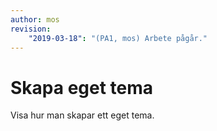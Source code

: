 ```yaml
---
author: mos
revision:
    "2019-03-18": "(PA1, mos) Arbete pågår."
---
```

Skapa eget tema
===========================

Visa hur man skapar ett eget tema.
